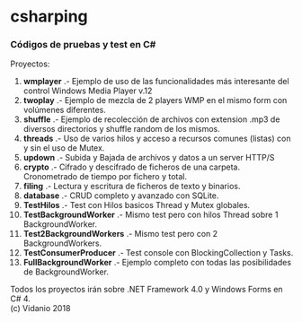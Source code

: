 # csharping
### Códigos de pruebas y test en C#
Proyectos:

 1. **wmplayer** .- Ejemplo de uso de las funcionalidades más interesante del control Windows Media Player v.12
 2. **twoplay** .- Ejemplo de mezcla de 2 players WMP en el mismo form con volúmenes diferentes.
 3. **shuffle** .- Ejemplo de recolección de archivos con extension .mp3 de diversos directorios y shuffle random de los mismos.
 4. **threads** .- Uso de varios hilos y acceso a recursos comunes (listas) con y sin el uso de Mutex.
 5. **updown** .- Subida y Bajada de archivos y datos a un server HTTP/S
 6. **crypto** .- Cifrado y descifrado de ficheros de una carpeta. Cronometrado de tiempo por fichero y total.
 7. **filing** .- Lectura y escritura de ficheros de texto y binarios.
 8. **database** .- CRUD completo y avanzado con SQLite.
 9. **TestHilos** .- Test con Hilos basicos Thread y Mutex globales.
 10. **TestBackgroundWorker** .- Mismo test pero con hilos Thread sobre 1 BackgroundWorker.
 11.  **Test2BackgroundWorkers** .- Mismo test pero con 2 BackgroundWorkers.
 12.  **TestConsumerProducer** .- Test console con BlockingCollection y Tasks.
 13.  **FullBackgroundWorker** .- Ejemplo completo con todas las posibilidades de BackgroundWorker. 
 

Todos los proyectos irán sobre .NET Framework 4.0 y Windows Forms en C# 4.  
(c) Vidanio 2018
